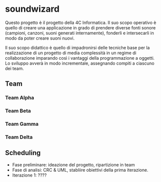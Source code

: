 # soundwizard

Questo progetto è il progetto della 4C Informatica. Il suo scopo operativo è quello di creare una applicazione in grado di prendere diverse fonti sonore (campioni, canzoni, suoni generati internamente), fonderli e intersecarli in modo da poter creare suoni nuovi. 

Il suo scopo didattico è quello di impadronirsi delle tecniche base per la realizzazione di un progetto di media complessità in un regime di collaborazione imparando così i vantaggi della programmazione a oggetti. Lo sviluppo avverà in modo incrementale, assegnando compiti a ciascuno dei team. 

## Team

### Team Alpha

### Team Beta

### Team Gamma

### Team Delta


## Scheduling

* Fase preliminare: ideazione del progetto, ripartizione in team 
* Fase di analisi: CRC & UML, stabliire obiettivi della prima iterazione.
* Iterazione 1: ????
